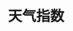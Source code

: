 ---
title: 天气指数
tag: [guide, android, indices, overview]
layout: guide-overview
description: 天气生活指数API包括洗车指数、穿衣指数、感冒指数、过敏指数、紫外线指数、钓鱼指数等数据。天气指数支持中国3000+个市县区和海外15万个城市天气预报。
url: /docs/android-sdk/indices/
ref: 0-sdk-android-indices
---